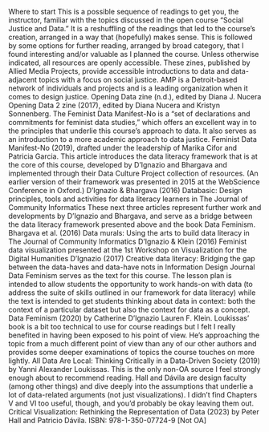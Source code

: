 Where to start
This is a possible sequence of readings to get you, the instructor, familiar with the topics discussed in the open course “Social Justice and Data.” It is a reshuffling of the readings that led to the course’s creation, arranged in a way that (hopefully) makes sense.
This is followed by some options for further reading, arranged by broad category, that I found interesting and/or valuable as I planned the course.
Unless otherwise indicated, all resources are openly accessible.
These zines, published by Allied Media Projects, provide accessible introductions to data and data-adjacent topics with a focus on social justice. AMP is a Detroit-based network of individuals and projects and is a leading organization when it comes to design justice.
Opening Data zine (n.d.), edited by Diana J. Nucera
Opening Data 2 zine (2017), edited by Diana Nucera and Kristyn Sonnenberg.
The Feminist Data Manifest-No is a “set of declarations and commitments for feminist data studies,” which offers an excellent way in to the principles that underlie this course’s approach to data. It also serves as an introduction to a more academic approach to data justice.
Feminist Data Manifest-No (2019), drafted under the leadership of Marika Cifor and Patricia Garcia.
This article introduces the data literacy framework that is at the core of this course, developed by D’Ignazio and Bhargava and implemented through their Data Culture Project collection of resources. (An earlier version of their framework was presented in 2015 at the WebScience Conference in Oxford.)
D’Ignazio & Bhargava (2016) Databasic: Design principles, tools and activities for data literacy learners in The Journal of Community Informatics
These next three articles represent further work and developments by D’Ignazio and Bhargava, and serve as a bridge between the data literacy framework presented above and the book Data Feminism.
Bhargava et al. (2016) Data murals: Using the arts to build data literacy in The Journal of Community Informatics
D’Ignazio & Klein (2016) Feminist data visualization presented at the 1st Workshop on Visualization for the Digital Humanities
D’Ignazio (2017) Creative data literacy: Bridging the gap between the data-haves and data-have nots in Information Design Journal
Data Feminism serves as the text for this course. The lesson plan is intended to allow students the opportunity to work hands-on with data (to address the suite of skills outlined in our framework for data literacy) while the text is intended to get students thinking about data in context: both the context of a particular dataset but also the context for data as a concept.
Data Feminism (2020) by Catherine D’Ignazio Lauren F. Klein.
Loukissas’ book is a bit too technical to use for course readings but I felt I really benefited in having been exposed to his point of view. He’s approaching the topic from a much different point of view than any of our other authors and provides some deeper examinations of topics the course touches on more lightly.
All Data Are Local: Thinking Critically in a Data-Driven Society (2019) by Yanni Alexander Loukissas.
This is the only non-OA source I feel strongly enough about to recommend reading. Hall and Dávila are design faculty (among other things) and dive deeply into the assumptions that underlie a lot of data-related arguments (not just visualizations). I didn’t find Chapters V and VI too useful, though, and you’d probably be okay leaving them out.
Critical Visualization: Rethinking the Representation of Data (2023) by Peter Hall and Patricio Dávila. ISBN: 978-1-350-07724-9 [Not OA]
